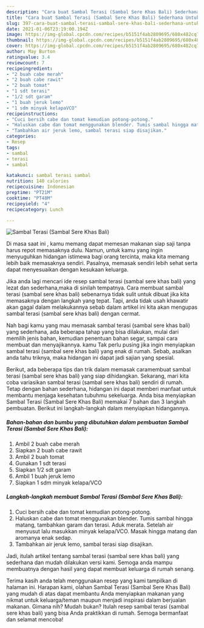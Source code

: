 ```yaml
---
description: "Cara buat Sambal Terasi (Sambal Sere Khas Bali) Sederhana Untuk Jualan"
title: "Cara buat Sambal Terasi (Sambal Sere Khas Bali) Sederhana Untuk Jualan"
slug: 397-cara-buat-sambal-terasi-sambal-sere-khas-bali-sederhana-untuk-jualan
date: 2021-01-06T23:19:00.194Z
image: https://img-global.cpcdn.com/recipes/b5151f4ab2809695/680x482cq70/sambal-terasi-sambal-sere-khas-bali-foto-resep-utama.jpg
thumbnail: https://img-global.cpcdn.com/recipes/b5151f4ab2809695/680x482cq70/sambal-terasi-sambal-sere-khas-bali-foto-resep-utama.jpg
cover: https://img-global.cpcdn.com/recipes/b5151f4ab2809695/680x482cq70/sambal-terasi-sambal-sere-khas-bali-foto-resep-utama.jpg
author: May Burton
ratingvalue: 3.4
reviewcount: 7
recipeingredient:
- "2 buah cabe merah"
- "2 buah cabe rawit"
- "2 buah tomat"
- "1 sdt terasi"
- "1/2 sdt garam"
- "1 buah jeruk lemo"
- "1 sdm minyak kelapaVCO"
recipeinstructions:
- "Cuci bersih cabe dan tomat kemudian potong-potong."
- "Haluskan cabe dan tomat menggunakan blender. Tumis sambal hingga matang, tambahkan garam dan terasi. Aduk merata. Setelah air menyusut lalu masukkan minyak kelapa/VCO. Masak hingga matang dan aromanya enak sedap."
- "Tambahkan air jeruk lemo, sambal terasi siap disajikan."
categories:
- Resep
tags:
- sambal
- terasi
- sambal

katakunci: sambal terasi sambal 
nutrition: 140 calories
recipecuisine: Indonesian
preptime: "PT21M"
cooktime: "PT48M"
recipeyield: "4"
recipecategory: Lunch

---
```



![Sambal Terasi (Sambal Sere Khas Bali)](https://img-global.cpcdn.com/recipes/b5151f4ab2809695/680x482cq70/sambal-terasi-sambal-sere-khas-bali-foto-resep-utama.jpg)

Di masa  saat ini , kamu memang dapat memesan makanan siap saji tanpa harus repot memasaknya dulu. Namun, untuk kamu yang ingin menyuguhkan hidangan istimewa bagi orang tercinta, maka kita memang lebih baik memasaknya sendiri. Pasalnya, memasak sendiri lebih sehat serta dapat menyesuaikan dengan kesukaan keluarga.

Jika anda lagi mencari ide resep sambal terasi (sambal sere khas bali) yang lezat dan sederhana,maka di sinilah tempatnya. Cara membuat sambal terasi (sambal sere khas bali)  sebenarnya tidak sulit untuk dibuat jika kita memasaknya dengan langkah yang tepat. Tapi, anda tidak usah khawatir akan gagal dalam melakukannya 
sebab dalam artikel ini kita akan mengupas sambal terasi (sambal sere khas bali) dengan cermat.  



Nah bagi kamu yang mau memasak sambal terasi (sambal sere khas bali) yang sederhana, ada beberapa tahap yang bisa dilakukan, mulai dari memilih jenis bahan, kemudian penentuan bahan segar, sampai cara membuat dan menyajikannya. kamu Tak perlu pusing jika ingin menyiapkan sambal terasi (sambal sere khas bali) yang enak di rumah. Sebab, asalkan anda  tahu triknya, maka hidangan ini dapat jadi sajian yang spesial.

Berikut, ada beberapa tips dan trik dalam memasak caramembuat sambal terasi (sambal sere khas bali) yang siap dihidangkan. Sekarang, mari kita coba variasikan sambal terasi (sambal sere khas bali) sendiri di rumah. Tetap dengan bahan sederhana, hidangan ini dapat memberi manfaat untuk membantu menjaga kesehatan tubuhmu sekeluarga. Anda bisa menyiapkan Sambal Terasi (Sambal Sere Khas Bali) memakai 7 bahan dan 3 langkah pembuatan. Berikut ini langkah-langkah dalam menyiapkan hidangannya.

<!--inarticleads1-->

##### Bahan-bahan dan bumbu yang dibutuhkan dalam pembuatan Sambal Terasi (Sambal Sere Khas Bali):

1. Ambil 2 buah cabe merah
1. Siapkan 2 buah cabe rawit
1. Ambil 2 buah tomat
1. Gunakan 1 sdt terasi
1. Siapkan 1/2 sdt garam
1. Ambil 1 buah jeruk lemo
1. Siapkan 1 sdm minyak kelapa/VCO




<!--inarticleads2-->

##### Langkah-langkah membuat Sambal Terasi (Sambal Sere Khas Bali):

1. Cuci bersih cabe dan tomat kemudian potong-potong.
1. Haluskan cabe dan tomat menggunakan blender. Tumis sambal hingga matang, tambahkan garam dan terasi. Aduk merata. Setelah air menyusut lalu masukkan minyak kelapa/VCO. Masak hingga matang dan aromanya enak sedap.
1. Tambahkan air jeruk lemo, sambal terasi siap disajikan.




Jadi, itulah artikel tentang  sambal terasi (sambal sere khas bali)  yang sederhana dan mudah dilakukan versi kami. Semoga anda mampu membuatnya dengan hasil yang dapat membuat keluarga di rumah senang. 

Terima kasih anda telah menggunakan resep yang kami tampilkan di halaman ini. Harapan kami, olahan  Sambal Terasi (Sambal Sere Khas Bali) yang mudah di atas dapat membantu Anda menyiapkan makanan yang nikmat untuk keluarga/teman maupun menjadi inspirasi dalam berjualan makanan. Gimana nih? Mudah bukan? Itulah resep sambal terasi (sambal sere khas bali) yang bisa Anda praktikkan di rumah. Semoga bermanfaat dan selamat mencoba!

